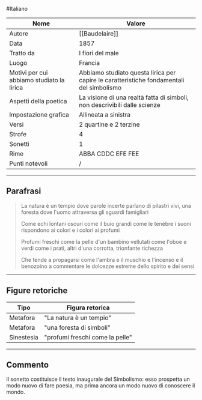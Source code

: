 #Italiano

| Nome                                      | Valore                                                                                   |
| ----------------------------------------- | ---------------------------------------------------------------------------------------- |
| Autore                                    | [[Baudelaire]]                                                                           |
| Data                                      | 1857                                                                                     |
| Tratto da                                 | I fiori del male                                                                         |
| Luogo                                     | Francia                                                                                  |
| Motivi per cui abbiamo studiato la lirica | Abbiamo studiato questa lirica per capire le caratteristiche fondamentali del simbolismo | 
| Aspetti della poetica                     | La visione di una realtà fatta di simboli, non descrivibili dalle scienze                |
| Impostazione grafica                      | Allineata a sinistra                                                                     |
| Versi                                     | 2 quartine e 2 terzine                                                                   |
| Strofe                                    | 4                                                                                        |
| Sonetti                                   | 1                                                                                        |
| Rime                                      | ABBA CDDC EFE FEE                                                                        |
| Punti notevoli                            | /                                                                                        |

---
## Parafrasi

>La natura è un tempio dove parole incerte
>parlano di pilastri vivi,
>una foresta dove l'uomo
>attraversa gli sguardi famigliari
>
>Come echi lontani
>oscuri come il buio
>grandi come le tenebre
>i suoni rispondono ai colori e i colori ai profumi
>
>Profumi freschi come la pelle d'un bambino
>vellutati come l'oboe e verdi come i prati,
>altri d'una corrotta, trionfante richezza
>
>Che tende a propagarsi come
>l'ambra e il muschio e l'incenso e il benozoino
>a commentare le dolcezze estreme dello spirito e dei sensi

---
## Figure retoriche

| Tipo       | Figura retorica                 |
| ---------- | ------------------------------- |
| Metafora   | "La natura è un tempio"         |
| Metafora   | "una foresta di simboli"        |
| Sinestesia | "profumi freschi come la pelle" | 

---
## Commento

Il sonetto costituisce il testo inaugurale del Simbolismo: esso prospetta un modo nuovo di fare poesia, ma prima ancora un modo nuovo di conoscere il mondo.
